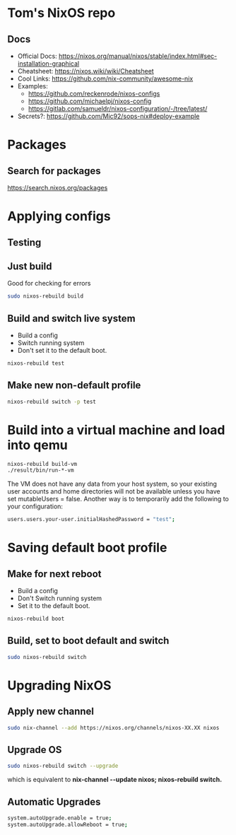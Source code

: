 
# Tom's NixOS repo

## Docs
- Official Docs: https://nixos.org/manual/nixos/stable/index.html#sec-installation-graphical
- Cheatsheet: https://nixos.wiki/wiki/Cheatsheet
- Cool Links: https://github.com/nix-community/awesome-nix
- Examples:
  - https://github.com/reckenrode/nixos-configs
  - https://github.com/michaelpj/nixos-config
  - https://gitlab.com/samueldr/nixos-configuration/-/tree/latest/
- Secrets?: https://github.com/Mic92/sops-nix#deploy-example

# Packages

## Search for packages
https://search.nixos.org/packages


# Applying configs
## Testing

## Just build
Good for checking for errors
```sh
sudo nixos-rebuild build
```

## Build and switch live system
- Build a config
- Switch running system
- Don't set it to the default boot.
```sh
nixos-rebuild test
```

## Make new non-default profile
```sh
nixos-rebuild switch -p test
```

# Build into a virtual machine and load into qemu
```sh
nixos-rebuild build-vm
./result/bin/run-*-vm
```
 
 The VM does not have any data from your host system, so your existing user accounts and home directories will not be available unless you have set mutableUsers = false. Another way is to temporarily add the following to your configuration:

```sh
users.users.your-user.initialHashedPassword = "test";
```

# Saving default boot profile
## Make for next reboot
- Build a config
- Don't Switch running system
- Set it to the default boot.
```sh
nixos-rebuild boot
```

## Build, set to boot default and switch
```sh
sudo nixos-rebuild switch
```


# Upgrading NixOS

## Apply new channel
```sh
sudo nix-channel --add https://nixos.org/channels/nixos-XX.XX nixos
```

## Upgrade OS
```sh
sudo nixos-rebuild switch --upgrade
```
which is equivalent to **nix-channel --update nixos; nixos-rebuild switch.**


## Automatic Upgrades
```sh
system.autoUpgrade.enable = true;
system.autoUpgrade.allowReboot = true;
```

